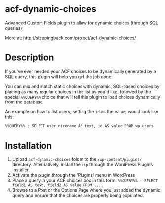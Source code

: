 acf-dynamic-choices
===================

Advanced Custom Fields plugin to allow for dynamic choices (through SQL queries)

More at: http://steppingback.com/project/acf-dynamic-choices/


# Description

If you've ever needed your ACF choices to be dynamically generated by a SQL query, this plugin will help you get the job done.

You can mix and match static choices with dynamic, SQL-based choices by placing as many regular choices in the list as you'd like, followed by the special `%%QUERY%%` choice that will tell this plugin to load choices dynamically from the database.

An example on how to list users, setting the `id` as the value, would look like this:

`%%QUERY%% : SELECT user_nicename AS text, id AS value FROM wp_users`

# Installation

1. Upload `acf-dynamic-choices` folder to the `/wp-content/plugins/` directory. Alternatively, install the `zip` through the WordPress Plugins installer.
1. Activate the plugin through the 'Plugins' menu in WordPress
1. Place a query in your ACF choices box in this form: `%%QUERY%% : SELECT field1 AS text, field2 AS value FROM ....`
1. Browse to a Post or the Options Page where you just added the dynamic query and ensure that the choices are properly being populated.